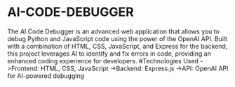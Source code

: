 # AI-CODE-DEBUGGER
The AI Code Debugger is an advanced web application that allows you to debug Python and JavaScript code using the power of the OpenAI API. Built with a combination of HTML, CSS, JavaScript, and Express for the backend, this project leverages AI to identify and fix errors in code, providing an enhanced coding experience for developers.
#Technologies Used
->Frontend: HTML, CSS, JavaScript
->Backend: Express.js
->API: OpenAI API for AI-powered debugging
